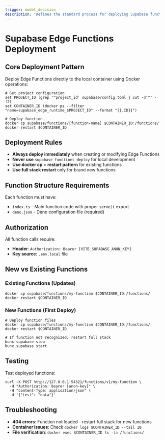 ```yaml
---
trigger: model_decision
description: "Defines the standard process for deploying Supabase functions using Docker container operations"
---
```


# Supabase Edge Functions Deployment

## Core Deployment Pattern

Deploy Edge Functions directly to the local container using Docker operations:

```fish
# Get project configuration
set PROJECT_ID (grep '^project_id' supabase/config.toml | cut -d'"' -f2)
set CONTAINER_ID (docker ps --filter "name=supabase_edge_runtime_$PROJECT_ID" --format "{{.ID}}")

# Deploy function
docker cp supabase/functions/[function-name] $CONTAINER_ID:/functions/
docker restart $CONTAINER_ID
```

## Deployment Rules

- **Always deploy immediately** when creating or modifying Edge Functions
- **Never use** `supabase functions deploy` for local development
- **Use docker cp + restart pattern** for existing functions
- **Use full stack restart** only for brand new functions

## Function Structure Requirements

Each function must have:
- `index.ts` - Main function code with proper `serve()` export
- `deno.json` - Deno configuration file (required)

## Authorization

All function calls require:
- **Header**: `Authorization: Bearer [VITE_SUPABASE_ANON_KEY]`
- **Key source**: `.env.local` file

## New vs Existing Functions

### Existing Functions (Updates)
```fish
docker cp supabase/functions/my-function $CONTAINER_ID:/functions/
docker restart $CONTAINER_ID
```

### New Functions (First Deploy)
```fish
# Deploy function files
docker cp supabase/functions/my-function $CONTAINER_ID:/functions/
docker restart $CONTAINER_ID

# If function not recognized, restart full stack
bunx supabase stop
bunx supabase start
```

## Testing

Test deployed functions:
```fish
curl -X POST http://127.0.0.1:54321/functions/v1/my-function \
  -H "Authorization: Bearer [anon-key]" \
  -H "Content-Type: application/json" \
  -d '{"test": "data"}'
```

## Troubleshooting

- **404 errors**: Function not loaded - restart full stack for new functions
- **Container issues**: Check `docker logs $CONTAINER_ID --tail 10`
- **File verification**: `docker exec $CONTAINER_ID ls -la /functions/`